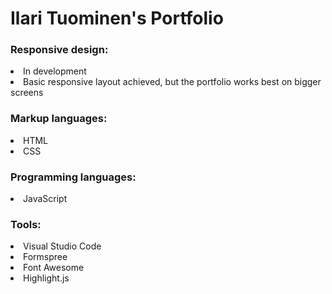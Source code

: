 <div align="left">
          <h1> Ilari Tuominen's Portfolio </h1>
          <h3>Responsive design:</h3>
          <li>In development</li>
          <li>Basic responsive layout achieved, but the portfolio works best on bigger screens</li>
          <h3> Markup languages: </h3>
          <li>HTML</li>
          <li>CSS</li>
          <h3>Programming languages:</h3>
          <li>JavaScript</li>
          <h3>Tools:</h3>
          <li>Visual Studio Code</li>
          <li>Formspree</li>
          <li>Font Awesome</li>
          <li>Highlight.js</li>
    </div>
